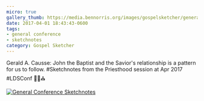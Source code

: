 ```yaml
---
micro: true
gallery_thumb: https://media.bennorris.org/images/gospelsketcher/general-conference/apr-2017/apr-17-3-causse.jpg
date: 2017-04-01 18:43:43-0600
tags:
- general conference
- sketchnotes
category: Gospel Sketcher
---
```


Gerald A. Causse: John the Baptist and the Savior's relationship is a pattern for us to follow. #Sketchnotes from the Priesthood session at Apr 2017 #LDSConf ✍🏼⛪️

[![General Conference Sketchnotes](https://media.bennorris.org/images/gospelsketcher/general-conference/apr-2017/apr-17-3-causse.jpg)](https://media.bennorris.org/images/gospelsketcher/general-conference/apr-2017/apr-17-3-causse.jpg)